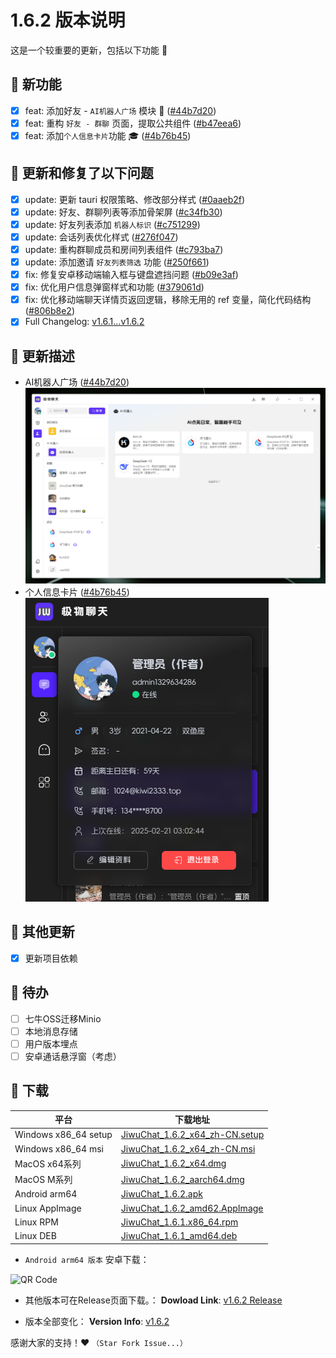 # 1.6.2 版本说明

这是一个较重要的更新，包括以下功能 🧪

## 🔮 新功能

- [x] feat: 添加好友 - `AI机器人广场` 模块 🤖 ([#44b7d20](https://github.com/KiWi233333/JiwuChat/commit/44b7d20af1abc7f91eb32ba49d9c15b3601533fd))
- [x] feat: 重构 `好友 - 群聊` 页面，提取公共组件 ([#b47eea6](https://github.com/KiWi233333/JiwuChat/commit/b47eea616c8abf81721e73504a6c7d78186c8ae9))
- [x] feat: 添加`个人信息卡片`功能 🎓 ([#4b76b45](https://github.com/KiWi233333/JiwuChat/commit/4b76b45))

## 🔨 更新和修复了以下问题

- [x] update: 更新 tauri 权限策略、修改部分样式 ([#0aaeb2f](https://github.com/KiWi233333/JiwuChat/commit/0aaeb2ffa5f4eb03db1db4e10df90d25fc56acfe))
- [x] update: 好友、群聊列表等添加骨架屏 ([#c34fb30](https://github.com/KiWi233333/JiwuChat/commit/c34fb300c5102b03d3604df9544235717d0d40df))
- [x] update: 好友列表添加 `机器人标识` ([#c751299](https://github.com/KiWi233333/JiwuChat/commit/c7512992873e74497554ca8638711e7bbc6e7cb0))
- [x] update: 会话列表优化样式 ([#276f047](https://github.com/KiWi233333/JiwuChat/commit/276f047e24a2234a3ee34fab909dabf2cbd4adec))
- [x] update: 重构群聊成员和房间列表组件 ([#c793ba7](https://github.com/KiWi233333/JiwuChat/commit/c793ba79476e579f0c302cbc16203fe995f24903))
- [x] update: 添加邀请 `好友列表筛选` 功能 ([#250f661](https://github.com/KiWi233333/JiwuChat/commit/250f661))
- [x] fix: 修复安卓移动端输入框与键盘遮挡问题 ([#b09e3af](https://github.com/KiWi233333/JiwuChat/commit/b09e3af96171a83c4f355e7d1b9cc9fe80c2e270))
- [x] fix: 优化用户信息弹窗样式和功能 ([#379061d](https://github.com/KiWi233333/JiwuChat/commit/379061d46beff181680cb430600879e8bb71bfd0))
- [x] fix: 优化移动端聊天详情页返回逻辑，移除无用的 ref 变量，简化代码结构 ([#806b8e2](https://github.com/KiWi233333/JiwuChat/commit/806b8e290dcad285f7857aea2b105d390f60e142))
- [x] Full Changelog: [v1.6.1...v1.6.2](https://github.com/KiWi233333/JiwuChat/compare/v1.6.1...v1.6.2   )

## 🤯 更新描述

- AI机器人广场  ([#44b7d20](https://github.com/KiWi233333/JiwuChat/commit/44b7d20af1abc7f91eb32ba49d9c15b3601533fd))
![AI机器人广场](.github/releasemd/assets/v1.6.2/group-ai-ds.png)
- 个人信息卡片 ([#4b76b45](https://github.com/KiWi233333/JiwuChat/commit/4b76b45))
![个人信息卡片](.github/releasemd/assets/v1.6.2/image.png)

## 🧿 其他更新

- [x] 更新项目依赖

## 📌 待办

- [ ] 七牛OSS迁移Minio
- [ ] 本地消息存储
- [ ] 用户版本埋点
- [ ] 安卓通话悬浮窗（考虑）

## 🧪 下载

| 平台 | 下载地址 |
| --- | --- |
| Windows x86_64 setup | [JiwuChat_1.6.2_x64_zh-CN.setup](https://github.com/KiWi233333/JiwuChat/releases/download/v1.6.2/JiwuChat_1.6.2_x64-setup.exe) |
| Windows x86_64 msi | [JiwuChat_1.6.2_x64_zh-CN.msi](https://github.com/KiWi233333/JiwuChat/releases/download/v1.6.2/JiwuChat_1.6.2_x64_zh-CN.msi) |
| MacOS x64系列 | [JiwuChat_1.6.2_x64.dmg](https://github.com/KiWi233333/JiwuChat/releases/download/v1.6.2/JiwuChat_1.6.2_x64.dmg) |
| MacOS M系列 | [JiwuChat_1.6.2_aarch64.dmg](https://github.com/KiWi233333/JiwuChat/releases/download/v1.6.2/JiwuChat_1.6.2_aarch64.dmg) |
| Android arm64 | [JiwuChat_1.6.2.apk](https://github.com/KiWi233333/JiwuChat/releases/download/v1.6.2/JiwuChat_1.6.2.apk) |
| Linux AppImage | [JiwuChat_1.6.2_amd62.AppImage](https://github.com/KiWi233333/JiwuChat/releases/download/v1.6.2/JiwuChat_1.6.2_amd64.AppImage) |
| Linux RPM | [JiwuChat_1.6.1.x86_64.rpm](https://github.com/KiWi233333/JiwuChat/releases/download/v1.6.2/JiwuChat-1.6.2-1.x86_64.rpm) |
| Linux DEB | [JiwuChat_1.6.1_amd64.deb](https://github.com/KiWi233333/JiwuChat/releases/download/v1.6.2/JiwuChat_1.6.2_amd64.deb) |

- `Android arm64 版本`  安卓下载：

![QR Code](https://api.jiwu.kiwi2333.top/res/qrcode/stream?content=/releases/download/v1.6.2/JiwuChat_1.6.2.apk&w=200&h=200)

- 其他版本可在Release页面下载。：
**Dowload Link**: [v1.6.2 Release](https://github.com/KiWi233333/JiwuChat/releases/tag/v1.6.2)

- 版本全部变化：
**Version Info**: [v1.6.2](https://github.com/KiWi233333/JiwuChat/blob/main/.github/releasemd/v1.6.2.md)

感谢大家的支持！❤ `（Star Fork Issue...）`
